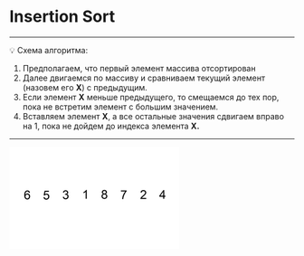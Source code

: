 # Insertion Sort

---

💡 Схема алгоритма:

1. Предполагаем, что первый элемент массива отсортирован
2. Далее двигаемся по массиву и сравниваем текущий элемент (назовем его **Х**) с предыдущим.
3. Если элемент **Х** меньше предыдущего, то смещаемся до тех пор, пока не встретим элемент с большим значением.
4. Вставляем элемент **Х**, а все остальные значения сдвигаем вправо на 1, пока не дойдем до индекса элемента **Х.**

----
![gif](insertion.gif)

